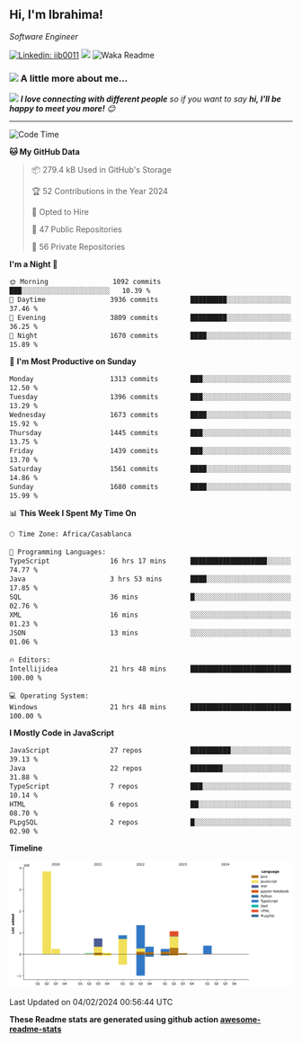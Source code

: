 <h2>Hi, I'm Ibrahima! </h2>
<p><em>Software Engineer 
</em></p>


[![Linkedin: iib0011](https://img.shields.io/badge/-iib0011-blue?style=flat-square&logo=Linkedin&logoColor=white&link=https://www.linkedin.com/in/iib0011/)](https://www.linkedin.com/in/iib0011/)
![](https://visitor-badge.glitch.me/badge?page_id=iib0011)
![Waka Readme](https://github.com/iib0011/iib0011/workflows/Waka%20Readme/badge.svg)


### <img src="https://media.giphy.com/media/VgCDAzcKvsR6OM0uWg/giphy.gif" width="50"> A little more about me...  


<img src="https://media.giphy.com/media/LnQjpWaON8nhr21vNW/giphy.gif" width="60"> <em><b>I love connecting with different people</b> so if you want to say <b>hi, I'll be happy to meet you more!</b> 😊</em>

---
<!--START_SECTION:waka-->
![Code Time](http://img.shields.io/badge/Code%20Time-2%2C895%20hrs%2025%20mins-blue)

**🐱 My GitHub Data** 

> 📦 279.4 kB Used in GitHub's Storage 
 > 
> 🏆 52 Contributions in the Year 2024
 > 
> 💼 Opted to Hire
 > 
> 📜 47 Public Repositories 
 > 
> 🔑 56 Private Repositories 
 > 
**I'm a Night 🦉** 

```text
🌞 Morning                1092 commits        ███░░░░░░░░░░░░░░░░░░░░░░   10.39 % 
🌆 Daytime                3936 commits        █████████░░░░░░░░░░░░░░░░   37.46 % 
🌃 Evening                3809 commits        █████████░░░░░░░░░░░░░░░░   36.25 % 
🌙 Night                  1670 commits        ████░░░░░░░░░░░░░░░░░░░░░   15.89 % 
```
📅 **I'm Most Productive on Sunday** 

```text
Monday                   1313 commits        ███░░░░░░░░░░░░░░░░░░░░░░   12.50 % 
Tuesday                  1396 commits        ███░░░░░░░░░░░░░░░░░░░░░░   13.29 % 
Wednesday                1673 commits        ████░░░░░░░░░░░░░░░░░░░░░   15.92 % 
Thursday                 1445 commits        ███░░░░░░░░░░░░░░░░░░░░░░   13.75 % 
Friday                   1439 commits        ███░░░░░░░░░░░░░░░░░░░░░░   13.70 % 
Saturday                 1561 commits        ████░░░░░░░░░░░░░░░░░░░░░   14.86 % 
Sunday                   1680 commits        ████░░░░░░░░░░░░░░░░░░░░░   15.99 % 
```


📊 **This Week I Spent My Time On** 

```text
🕑︎ Time Zone: Africa/Casablanca

💬 Programming Languages: 
TypeScript               16 hrs 17 mins      ███████████████████░░░░░░   74.77 % 
Java                     3 hrs 53 mins       ████░░░░░░░░░░░░░░░░░░░░░   17.85 % 
SQL                      36 mins             █░░░░░░░░░░░░░░░░░░░░░░░░   02.76 % 
XML                      16 mins             ░░░░░░░░░░░░░░░░░░░░░░░░░   01.23 % 
JSON                     13 mins             ░░░░░░░░░░░░░░░░░░░░░░░░░   01.06 % 

🔥 Editors: 
Intellijidea             21 hrs 48 mins      █████████████████████████   100.00 % 

💻 Operating System: 
Windows                  21 hrs 48 mins      █████████████████████████   100.00 % 
```

**I Mostly Code in JavaScript** 

```text
JavaScript               27 repos            ██████████░░░░░░░░░░░░░░░   39.13 % 
Java                     22 repos            ████████░░░░░░░░░░░░░░░░░   31.88 % 
TypeScript               7 repos             ███░░░░░░░░░░░░░░░░░░░░░░   10.14 % 
HTML                     6 repos             ██░░░░░░░░░░░░░░░░░░░░░░░   08.70 % 
PLpgSQL                  2 repos             █░░░░░░░░░░░░░░░░░░░░░░░░   02.90 % 
```



**Timeline**

![Lines of Code chart](https://raw.githubusercontent.com/iib0011/iib0011/master/assets/bar_graph.png)


 Last Updated on 04/02/2024 00:56:44 UTC
<!--END_SECTION:waka-->

**These Readme stats are generated using github action [awesome-readme-stats](https://github.com/iib0011/waka-readme-stats)**
